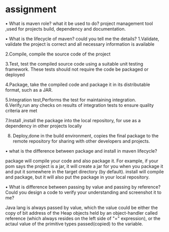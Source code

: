 # assignment

•  What is maven role? what it be used to do?
    project management tool ,used for projects build, dependency and documentation. 




•  What is the lifecycle of maven? could you tell me the details?
   1.Validate,  validate the project is correct and all necessary information is available

   2.Compile, compile the source code of the project

   3.Test,  test the compiled source code using a suitable unit testing framework. These tests should not require the code be packaged or deployed

   4.Package, take the compiled code and package it in its distributable format, such as a JAR.

   5.Integration test,Performs the test for maintaining integration.   
   6.Verify,run any checks on results of integration tests to ensure quality criteria are met

   7.Install ,install the package into the local repository, for use as a dependency in other projects locally

   8. Deploy,done in the build environment, copies the final package to the remote repository for sharing with other developers and projects.




•  what is the difference between package and install in maven lifecycle?

package will compile your code and also package it. For example, if your pom says the project is a jar, it will create a jar for you when you package it and put it somewhere in the target directory (by default). install will compile and package, but it will also put the package in your local repository.



•  What is difference between passing by value and passing by reference? Could you design a code to verify your understanding and screenshot it to me?
   
   Java lang is always passed by value, which the value could be either the copy of bit address of the Heap objects held by an object-handler 
   called reference (which always resides on the left side of "=" expression), or the actaul value of the primitive types passed(copied) to
   the variable.



